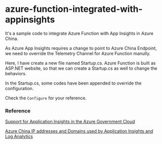 # azure-function-integrated-with-appinsights
It's a sample code to integrate Azure Function with App Insights in Azure China. 

As Azure App Insights requires a change to point to Azure China Endpoint, we need to override the Telemetry Channel for Azure Function manully.

Here, I have create a new file named Startup.cs. Azure Function is built as ASP.NET website, so that we can create a Startup.cs as well to change the behaviors. 

In the Startup.cs, some codes have been appended to override the configuration. 

Check the ```Configure``` for your reference. 

### Reference
[Support for Application Insights in the Azure Government Cloud](https://github.com/Azure/azure-webjobs-sdk/issues/2263)

[Azure China IP addresses and Domains used by Application Insights and Log Analytics](https://docs.azure.cn/zh-cn/azure-monitor/app/ip-addresses)